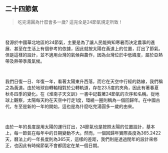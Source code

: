 ## 二十四節氣

> 吃完湯圓為什麼會多一歲? 這完全是24節氣規定所致！

<br />

發源於中國華北地區的24節氣，主要是為了讓人民能夠知寒暑而決定農事的進展、甚至在生活上有個參考的依據，因此就按太陽在黃道上的位置，訂出了節氣。但是這樣的設計，並不適用台灣的氣候與農作，因為台灣位於中低緯度，屬於亞熱帶及熱帶季風氣候。

<br />

我們日復一日、年復一年，看著太陽東升西落，而它在天空中行經的路線，我們稱之為黃道。由於地球自轉軸相對於公轉軌道，存在23.5度的夾角，因此有著春夏秋冬四季的變化。在《淮南子天文訓》一書中記載著24節氣的次序和名稱。從地球上觀察，太陽每天約在天空中行走1度，環繞一圈則稱為一個回歸年。在中國古代，冬至是新的一年的開始，這也是為什麼吃完湯圓多一歲的由來。

<br />

由於一年的長度是用太陽的運行訂出，24節氣也是按照太陽的位置設計，基本上，每一節氣在每年中的日期變動不大。然而，一個回歸年實際長度為365.2422天，曆法上的一年長度則為365天，這樣的差距，我們則是透過閏年的設計來修正，也因此有時候節氣不會都固定在某一個日期。